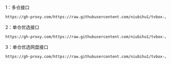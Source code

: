 

1：多仓接口
````bash
https://gh-proxy.com/https://raw.githubusercontent.com/niubihu1/tvbox-/main/tv8.json
````

2：单仓优选接口
````bash
https://gh-proxy.com/https://raw.githubusercontent.com/niubihu1/tvbox-/main/1.json
````

3：单仓优选网盘接口
````bash
https://gh-proxy.com/https://raw.githubusercontent.com/niubihu1/tvbox-/main/2.json
````

